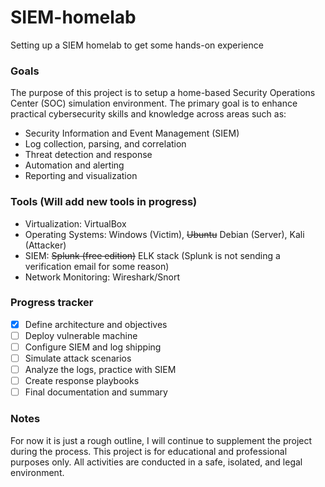 # SIEM-homelab
Setting up a SIEM homelab to get some hands-on experience
### Goals
The purpose of this project is to setup a home-based Security Operations Center (SOC) simulation environment. The primary goal is to enhance practical cybersecurity skills and knowledge across areas such as:
- Security Information and Event Management (SIEM)
- Log collection, parsing, and correlation
- Threat detection and response
- Automation and alerting
- Reporting and visualization

### Tools (Will add new tools in progress)
- Virtualization: VirtualBox
- Operating Systems: Windows (Victim), ~~Ubuntu~~ Debian (Server), Kali (Attacker)
- SIEM: ~~Splunk (free edition)~~ ELK stack (Splunk is not sending a verification email for some reason)
- Network Monitoring: Wireshark/Snort

### Progress tracker
- [x] Define architecture and objectives
- [ ] Deploy vulnerable machine
- [ ] Configure SIEM and log shipping
- [ ] Simulate attack scenarios
- [ ] Analyze the logs, practice with SIEM
- [ ] Create response playbooks
- [ ] Final documentation and summary

### Notes
For now it is just a rough outline, I will continue to supplement the project during the process.
This project is for educational and professional purposes only.
All activities are conducted in a safe, isolated, and legal environment.
